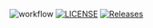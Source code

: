 ![workflow](https://github.com/Matt0206/sem/actions/workflows/main.yml/badge.svg)
[![LICENSE](https://img.shields.io/github/license/Matt0206/sem.svg?style=flat-square)](https://github.com/Matt0206/sem/blob/master/LICENSE)
[![Releases](https://img.shields.io/github/release/Matt0206/sem/all.svg?style=flat-square)](https://github.com/Matt0206/sem/releases)